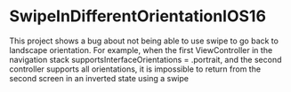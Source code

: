 # SwipeInDifferentOrientationIOS16
This project shows a bug about not being able to use swipe to go back to landscape orientation. 
For example, when the first ViewController in the navigation stack supportsInterfaceOrientations = .portrait,
and the second controller supports all orientations, it is impossible to return from the second screen in an inverted state using a swipe
